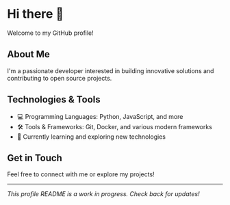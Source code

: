 # Hi there 👋

Welcome to my GitHub profile!

## About Me

I'm a passionate developer interested in building innovative solutions and contributing to open source projects.

## Technologies & Tools

- 💻 Programming Languages: Python, JavaScript, and more
- 🛠️ Tools & Frameworks: Git, Docker, and various modern frameworks
- 🌱 Currently learning and exploring new technologies

## Get in Touch

Feel free to connect with me or explore my projects!

---

*This profile README is a work in progress. Check back for updates!*
